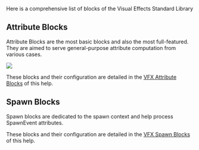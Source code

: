Here is a comprehensive list of blocks of the Visual Effects Standard Library

## Attribute Blocks

Attribute Blocks are the most basic blocks and also the most full-featured. They are aimed to serve general-purpose attribute computation from various cases. 

![](https://raw.githubusercontent.com/wiki/Unity-Technologies/ScriptableRenderPipeline/Pages/VFXEditor/img/block-attribute.PNG)

These blocks and their configuration are detailed in the [VFX Attribute Blocks](https://github.com/Unity-Technologies/ScriptableRenderPipeline/wiki/VFX-Blocks-Attribute) of this help.

## Spawn Blocks

Spawn blocks are dedicated to the spawn context and help process SpawnEvent attributes. 

These blocks and their configuration are detailed in the [VFX Spawn Blocks](https://github.com/Unity-Technologies/ScriptableRenderPipeline/wiki/VFX-Blocks-Spawn) of this help.